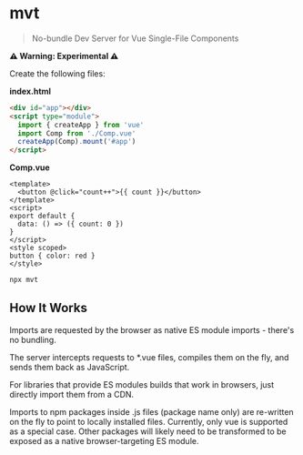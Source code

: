 # mvt

> No-bundle Dev Server for Vue Single-File Components

**⚠️ Warning: Experimental ⚠️**

Create the following files:

**index.html**

```html
<div id="app"></div>
<script type="module">
  import { createApp } from 'vue'
  import Comp from './Comp.vue'
  createApp(Comp).mount('#app')
</script>
```

**Comp.vue**

```vue
<template>
  <button @click="count++">{{ count }}</button>
</template>
<script>
export default {
  data: () => ({ count: 0 })
}
</script>
<style scoped>
button { color: red }
</style>
```

```bash
npx mvt
```

## How It Works

Imports are requested by the browser as native ES module imports - there's no bundling.

The server intercepts requests to *.vue files, compiles them on the fly, and sends them back as JavaScript.

For libraries that provide ES modules builds that work in browsers, just directly import them from a CDN.

Imports to npm packages inside .js files (package name only) are re-written on the fly to point to locally installed files. Currently, only vue is supported as a special case. Other packages will likely need to be transformed to be exposed as a native browser-targeting ES module.
